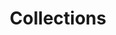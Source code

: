 ---
layout: flashcard-topic
# Main card
title: Collections
main_card_title: Java Collections
main_card_bg: '#6586c3'
# Other cards
card_bg: '#9aacd5'
cards:
  - title: Collections
    description: Utility classes used for storing and manipulating groups of objects.
  - title: Array
    description: A collection of similar data types stored in contiguous memory locations in Java.
  - title: LinkedList
    description: A data structure that stores items in a linked list format with each item pointing to the next.
  - title: Hashing
    description: Process of generating a unique code for a given input data.
  - title: Trees
    description: A data structure that represents a hierarchical structure consisting of nodes.
  - title: Collection Interface
    description: Provides a framework for working with collections of objects.
  - title: List
    description: A collection interface that allows the storage of ordered elements.
  - title: Set Interface
    description: Used to store unique elements in no particular order.
  - title: Queue
    description: Data structure that stores elements in a First-In-First-Out (FIFO) order.
  - title: Stack
    description: Data structure that follows Last In First Out (LIFO) principle.
  - title: Map
    description: Collection of key-value pairs that allows quick lookup by key.
  - title: List.of()
    description: Creates an immutable list with specified elements.
  - title: list.size()
    description: Returns the number of elements in the List.
  - title: list.isEmpty()
    description: Checks if the list is empty or not.
  - title: list.get()
    description:  Returns the element at a specified index in the list.
  - title: list.contains()
    description: Checks if the list contains a given element and returns a boolean value.
  - title: list.indexOf()
    description: Returns the index of the first occurrence of the specified element in the list.
  - title: list.endsWith()
    description: Returns a boolean value checking if a list ends with a specified element.
  - title: arrayList.add()
    description: Adds an element to the end of the list.
  - title: arrayList.addAll()
    description: Add all elements of one List to ArrayList.
  - title: arrayList.set()
    description: Used to replace an element at a specified index.
  - title: arrayList.remove()
    description:  Removes the element at the specified index from the ArrayList.
  - title: Collections.sort()
    description: Used to sort the elements in a collection.
  - title: Comparable
    description: Interface in Java, used to define the natural order of objects in Java.
  - title: TreeSet
    description: Sorted set data structure, stores unique elements in ascending order.
  - title: treeSet.floor()
    description: Returns the greatest element in the TreeSet less than or equal to the given element.
  - title: treeSet.lower()
    description: Used to replace an element at a specified index.
  - title: treeSet.ceiling()
    description:  Removes the element at the specified index from the ArrayList.
  - title: treeSet.subSet()
    description: Used to sort the elements in a collection.
  - title: treeSet.headSet()
    description: Interface in Java, used to define the natural order of objects in Java.
  - title: treeSet.tailSet()
    description: Interface in Java, used to define the natural order of objects in Java.
---